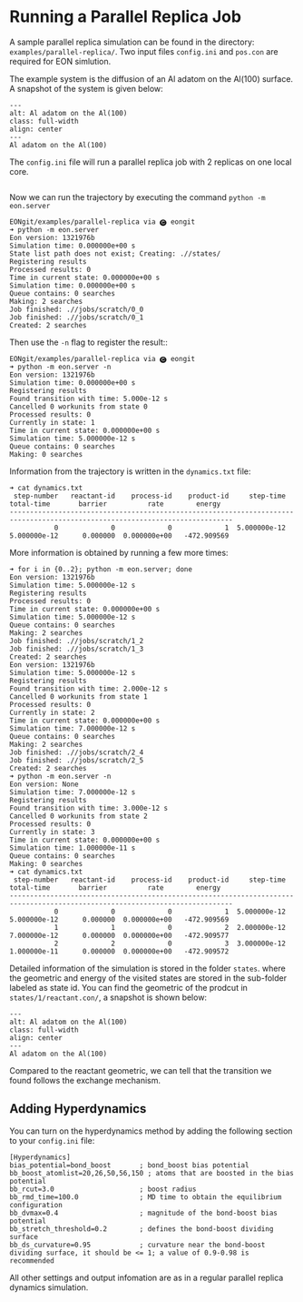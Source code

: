 # Running a Parallel Replica Job

A sample parallel replica simulation can be found in the directory:
`examples/parallel-replica/`. Two input files `config.ini` and `pos.con` are
required for EON simlution.

The example system is the diffusion of an Al adatom on the Al(100) surface. A
snapshot of the system is given below:

```{figure} ../fig/aladatom1.png
---
alt: Al adatom on the Al(100)
class: full-width
align: center
---
Al adatom on the Al(100)
```

The `config.ini` file will run a parallel replica job with 2 replicas on one local core.

```{literalinclude} ../../../examples/parallel-replica/.config.ini.tur
```

Now we can run the trajectory by executing the command `python -m eon.server`

```{code-block} bash
EONgit/examples/parallel-replica via 🅒 eongit
➜ python -m eon.server
Eon version: 1321976b
Simulation time: 0.000000e+00 s
State list path does not exist; Creating: .//states/
Registering results
Processed results: 0
Time in current state: 0.000000e+00 s
Simulation time: 0.000000e+00 s
Queue contains: 0 searches
Making: 2 searches
Job finished: .//jobs/scratch/0_0
Job finished: .//jobs/scratch/0_1
Created: 2 searches
```

Then use the `-n` flag to register the result::

```{code-block} bash
EONgit/examples/parallel-replica via 🅒 eongit
➜ python -m eon.server -n
Eon version: 1321976b
Simulation time: 0.000000e+00 s
Registering results
Found transition with time: 5.000e-12 s
Cancelled 0 workunits from state 0
Processed results: 0
Currently in state: 1
Time in current state: 0.000000e+00 s
Simulation time: 5.000000e-12 s
Queue contains: 0 searches
Making: 0 searches
```

Information from the trajectory is written in the `dynamics.txt` file:

```{code-block} bash
➜ cat dynamics.txt
 step-number   reactant-id    process-id    product-id     step-time    total-time       barrier          rate        energy
-----------------------------------------------------------------------------------------------------------------------------
           0             0             0             1  5.000000e-12  5.000000e-12      0.000000  0.000000e+00   -472.909569
```

More information is obtained by running a few more times:

```{code-block} bash
➜ for i in {0..2}; python -m eon.server; done
Eon version: 1321976b
Simulation time: 5.000000e-12 s
Registering results
Processed results: 0
Time in current state: 0.000000e+00 s
Simulation time: 5.000000e-12 s
Queue contains: 0 searches
Making: 2 searches
Job finished: .//jobs/scratch/1_2
Job finished: .//jobs/scratch/1_3
Created: 2 searches
Eon version: 1321976b
Simulation time: 5.000000e-12 s
Registering results
Found transition with time: 2.000e-12 s
Cancelled 0 workunits from state 1
Processed results: 0
Currently in state: 2
Time in current state: 0.000000e+00 s
Simulation time: 7.000000e-12 s
Queue contains: 0 searches
Making: 2 searches
Job finished: .//jobs/scratch/2_4
Job finished: .//jobs/scratch/2_5
Created: 2 searches
➜ python -m eon.server -n
Eon version: None
Simulation time: 7.000000e-12 s
Registering results
Found transition with time: 3.000e-12 s
Cancelled 0 workunits from state 2
Processed results: 0
Currently in state: 3
Time in current state: 0.000000e+00 s
Simulation time: 1.000000e-11 s
Queue contains: 0 searches
Making: 0 searches
➜ cat dynamics.txt
 step-number   reactant-id    process-id    product-id     step-time    total-time       barrier          rate        energy
-----------------------------------------------------------------------------------------------------------------------------
           0             0             0             1  5.000000e-12  5.000000e-12      0.000000  0.000000e+00   -472.909569
           1             1             0             2  2.000000e-12  7.000000e-12      0.000000  0.000000e+00   -472.909577
           2             2             0             3  3.000000e-12  1.000000e-11      0.000000  0.000000e+00   -472.909572
```

Detailed information of the simulation is stored in the folder `states`. where
the geometric and energy of the visited states are stored in the sub-folder
labeled as state id. You can find the geometric of the prodcut in
`states/1/reactant.con/`, a snapshot is shown below:

```{figure} ../fig/aladatom2.png
---
alt: Al adatom on the Al(100)
class: full-width
align: center
---
Al adatom on the Al(100)
```

Compared to the reactant geometric, we can tell that the transition we found
follows the exchange mechanism.

## Adding Hyperdynamics

You can turn on the hyperdynamics method by adding the following section to your `config.ini` file:


```{code-block} ini
[Hyperdynamics]
bias_potential=bond_boost       ; bond_boost bias potential
bb_boost_atomlist=20,26,50,56,150 ; atoms that are boosted in the bias potential
bb_rcut=3.0                     ; boost radius
bb_rmd_time=100.0               ; MD time to obtain the equilibrium configuration
bb_dvmax=0.4                    ; magnitude of the bond-boost bias potential
bb_stretch_threshold=0.2        ; defines the bond-boost dividing surface
bb_ds_curvature=0.95            ; curvature near the bond-boost dividing surface, it should be <= 1; a value of 0.9-0.98 is recommended
```

All other settings and output infomation are as in a regular parallel replica dynamics simulation.
